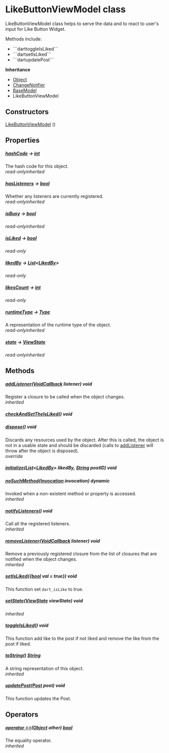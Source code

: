 


# LikeButtonViewModel class









<p>LikeButtonViewModel class helps to serve the data and
to react to user's input for Like Button Widget.</p>
<p>Methods include:</p>
<ul>
<li>```darttoggleIsLiked```</li>
<li>```dartsetIsLiked```</li>
<li>```dartupdatePost```</li>
</ul>



**Inheritance**

- [Object](https://api.flutter.dev/flutter/dart-core/Object-class.html)
- [ChangeNotifier](https://api.flutter.dev/flutter/foundation/ChangeNotifier-class.html)
- [BaseModel](../view_model_base_view_model/BaseModel-class.md)
- LikeButtonViewModel








## Constructors

[LikeButtonViewModel](../view_model_widgets_view_models_like_button_view_model/LikeButtonViewModel/LikeButtonViewModel.md) ()

   


## Properties

##### [hashCode](https://api.flutter.dev/flutter/dart-core/Object/hashCode.html) &#8594; [int](https://api.flutter.dev/flutter/dart-core/int-class.html)



The hash code for this object.  
_<span class="feature">read-only</span><span class="feature">inherited</span>_



##### [hasListeners](https://api.flutter.dev/flutter/foundation/ChangeNotifier/hasListeners.html) &#8594; [bool](https://api.flutter.dev/flutter/dart-core/bool-class.html)



Whether any listeners are currently registered.  
_<span class="feature">read-only</span><span class="feature">inherited</span>_



##### [isBusy](../view_model_base_view_model/BaseModel/isBusy.md) &#8594; [bool](https://api.flutter.dev/flutter/dart-core/bool-class.html)



  
_<span class="feature">read-only</span><span class="feature">inherited</span>_



##### [isLiked](../view_model_widgets_view_models_like_button_view_model/LikeButtonViewModel/isLiked.md) &#8594; [bool](https://api.flutter.dev/flutter/dart-core/bool-class.html)



  
_<span class="feature">read-only</span>_



##### [likedBy](../view_model_widgets_view_models_like_button_view_model/LikeButtonViewModel/likedBy.md) &#8594; [List](https://api.flutter.dev/flutter/dart-core/List-class.html)&lt;[LikedBy](../models_post_post_model/LikedBy-class.md)>



  
_<span class="feature">read-only</span>_



##### [likesCount](../view_model_widgets_view_models_like_button_view_model/LikeButtonViewModel/likesCount.md) &#8594; [int](https://api.flutter.dev/flutter/dart-core/int-class.html)



  
_<span class="feature">read-only</span>_



##### [runtimeType](https://api.flutter.dev/flutter/dart-core/Object/runtimeType.html) &#8594; [Type](https://api.flutter.dev/flutter/dart-core/Type-class.html)



A representation of the runtime type of the object.  
_<span class="feature">read-only</span><span class="feature">inherited</span>_



##### [state](../view_model_base_view_model/BaseModel/state.md) &#8594; [ViewState](../enums_enums/ViewState.md)



  
_<span class="feature">read-only</span><span class="feature">inherited</span>_





## Methods

##### [addListener](https://api.flutter.dev/flutter/foundation/ChangeNotifier/addListener.html)([VoidCallback](https://api.flutter.dev/flutter/dart-ui/VoidCallback.html) listener) void



Register a closure to be called when the object changes.  
_<span class="feature">inherited</span>_



##### [checkAndSetTheIsLiked](../view_model_widgets_view_models_like_button_view_model/LikeButtonViewModel/checkAndSetTheIsLiked.md)() void



  




##### [dispose](../view_model_widgets_view_models_like_button_view_model/LikeButtonViewModel/dispose.md)() void



Discards any resources used by the object. After this is called, the
object is not in a usable state and should be discarded (calls to
<a href="https://api.flutter.dev/flutter/foundation/ChangeNotifier/addListener.html">addListener</a> will throw after the object is disposed).  
_<span class="feature">override</span>_



##### [initialize](../view_model_widgets_view_models_like_button_view_model/LikeButtonViewModel/initialize.md)([List](https://api.flutter.dev/flutter/dart-core/List-class.html)&lt;[LikedBy](../models_post_post_model/LikedBy-class.md)> likedBy, [String](https://api.flutter.dev/flutter/dart-core/String-class.html) postID) void



  




##### [noSuchMethod](https://api.flutter.dev/flutter/dart-core/Object/noSuchMethod.html)([Invocation](https://api.flutter.dev/flutter/dart-core/Invocation-class.html) invocation) dynamic



Invoked when a non-existent method or property is accessed.  
_<span class="feature">inherited</span>_



##### [notifyListeners](https://api.flutter.dev/flutter/foundation/ChangeNotifier/notifyListeners.html)() void



Call all the registered listeners.  
_<span class="feature">inherited</span>_



##### [removeListener](https://api.flutter.dev/flutter/foundation/ChangeNotifier/removeListener.html)([VoidCallback](https://api.flutter.dev/flutter/dart-ui/VoidCallback.html) listener) void



Remove a previously registered closure from the list of closures that are
notified when the object changes.  
_<span class="feature">inherited</span>_



##### [setIsLiked](../view_model_widgets_view_models_like_button_view_model/LikeButtonViewModel/setIsLiked.md)(\{[bool](https://api.flutter.dev/flutter/dart-core/bool-class.html) val = true\}) void



This function set ```dart_isLike``` to true.  




##### [setState](../view_model_base_view_model/BaseModel/setState.md)([ViewState](../enums_enums/ViewState.md) viewState) void



  
_<span class="feature">inherited</span>_



##### [toggleIsLiked](../view_model_widgets_view_models_like_button_view_model/LikeButtonViewModel/toggleIsLiked.md)() void



This function add like to the post if not liked and
remove the like from the post if liked.  




##### [toString](https://api.flutter.dev/flutter/dart-core/Object/toString.html)() [String](https://api.flutter.dev/flutter/dart-core/String-class.html)



A string representation of this object.  
_<span class="feature">inherited</span>_



##### [updatePost](../view_model_widgets_view_models_like_button_view_model/LikeButtonViewModel/updatePost.md)([Post](../models_post_post_model/Post-class.md) post) void



This function updates the Post.  






## Operators

##### [operator ==](https://api.flutter.dev/flutter/dart-core/Object/operator_equals.html)([Object](https://api.flutter.dev/flutter/dart-core/Object-class.html) other) [bool](https://api.flutter.dev/flutter/dart-core/bool-class.html)



The equality operator.  
_<span class="feature">inherited</span>_















